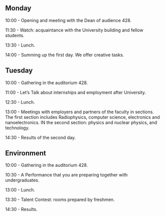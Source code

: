 Monday
------

10:00 - Opening and meeting with the Dean of audience 428.

11:30 - Watch: acquaintance with the University building and fellow students.

13:30 - Lunch.

14:00 - Summing up the first day. We offer creative tasks.

Tuesday
-------

10:00 - Gathering in the auditorium 428.

11:00 - Let’s Talk about internships and employment after University.

12:30 - Lunch.

13:00 - Meetings with employers and partners of the faculty in sections. The first section includes Radiophysics, computer science, electronics and nanoelectronics. IN the second section: physics and nuclear physics, and technology.

14:30 - Results of the second day.

Environment
-----------

10:00 - Gathering in the auditorium 428.

10:30 - A Performance that you are preparing together with undergraduates.

13:00 - Lunch.

13:30 - Talent Contest: rooms prepared by freshmen.

14:30 - Results.